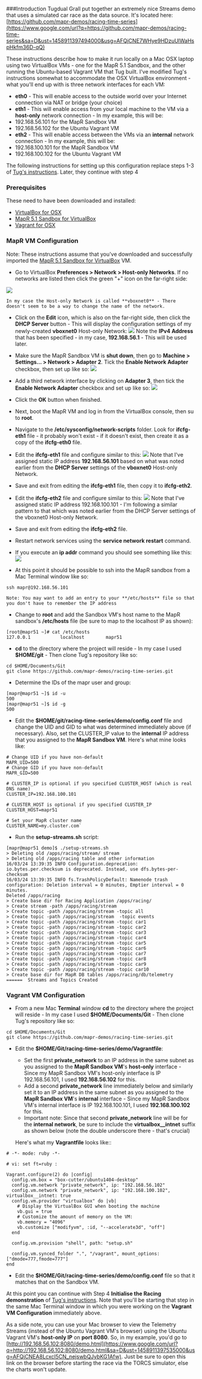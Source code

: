 ###Introduction
Tugdual Grall put together an extremely nice Streams demo that uses a simulated car race as the data source. It's located here: [https://github.com/mapr-demos/racing-time-series](https://www.google.com/url?q=https://github.com/mapr-demos/racing-time-series&sa=D&ust=1458911397494000&usg=AFQjCNE7WHye9HDzuUlWaHspHkfm36D-qQ)

These instructions describe how to make it run locally on a Mac OSX laptop using two VirtualBox VMs - one for the MapR 5.1 Sandbox, and the other running the Ubuntu-based Vagrant VM that Tug built.  I've modified Tug's instructions somewhat to accommodate the OSX VirtualBox environment - what you'll end up with is three network interfaces for each VM:

*   **eth0** - This will enable access to the outside world over your Internet connection via NAT or bridge (your choice)
*   **eth1** - This will enable access from your local machine to the VM via a **host-only** network connection - In my example, this will be:
 *   192.168.56.101 for the MapR Sandbox VM
 *   192.168.56.102 for the Ubuntu Vagrant VM
*   **eth2** - This will enable access between the VMs via an **internal** network connection - In my example, this will be:
 *   192.168.100.101 for the MapR Sandbox VM
 *   192.168.100.102 for the Ubuntu Vagrant VM


The following instructions for setting up this configuration replace steps 1-3 of [Tug's instructions](https://www.google.com/url?q=https://github.com/mapr-demos/racing-time-series&sa=D&ust=1458911397497000&usg=AFQjCNG_ebBPyQ2fbCHYOpeM0iCxZ0VQUA). Later, they continue with step 4

### Prerequisites

These need to have been downloaded and installed:

*   [VirtualBox for OSX](https://www.google.com/url?q=https://www.virtualbox.org/wiki/Downloads&sa=D&ust=1458911397498000&usg=AFQjCNE7jTDj5ffTvxL6ytCXGk9wPmy51g)
*   [MapR 5.1 Sandbox for VirtualBox](https://www.google.com/url?q=http://package.mapr.com/releases/v5.1.0/sandbox/MapR-Sandbox-For-Hadoop-5.1.0.ova&sa=D&ust=1458911397499000&usg=AFQjCNGrESG6sHhVaZhmXXXMkQXdaCxxfw)
*   [Vagrant for OSX](https://www.google.com/url?q=https://www.vagrantup.com/downloads.html&sa=D&ust=1458911397499000&usg=AFQjCNF1vuNEcjHlUV1tvG0Bis1KWxvEbg)

### MapR VM Configuration

Note: These instructions assume that you've downloaded and successfully imported the [MapR 5.1 Sandbox for VirtualBox](https://www.google.com/url?q=http://package.mapr.com/releases/v5.1.0/sandbox/MapR-Sandbox-For-Hadoop-5.1.0.ova&sa=D&ust=1458911397500000&usg=AFQjCNFLi7VMpHmxiUIISf_wonS-7mMQ8Q) VM.

* Go to VirtualBox **Preferences > Network > Host-only Networks**.  If no networks are listed then click the green "+" icon on the far-right side:

 ![](images/VM00.png)

	In my case the Host-only Network is called **vboxnet0** - There doesn't seem to be a way to change the name of the network.  

* Click on the **Edit** icon, which is also on the far-right side, then click the **DHCP Server** button - This will display the configuration settings of my newly-created **vboxnet0** Host-only Network:
![](images/VM01.png)
	Note the **IPv4 Address** that has been specified - in my case, **192.168.56.1** - This will be used later.

* Make sure the MapR Sandbox VM is **shut down**, then go to **Machine > Settings… > Network > Adapter 2**.  Tick the **Enable Network Adapter** checkbox, then set up like so:
![](images/VM02.png)

* Add a third network interface by clicking on **Adapter 3**, then tick the **Enable Network Adapter** checkbox and set up like so:
![](images/VM03.png)

* Click the **OK** button when finished.

* Next, boot the MapR VM and log in from the VirtualBox console, then su to **root**.  

* Navigate to the **/etc/sysconfig/network-scripts** folder.  Look for **ifcfg-eth1** file - it probably won't exist - if it doesn't exist, then create it as a copy of the **ifcfg-eth0** file.
* Edit the **ifcfg-eth1** file and configure similar to this:
![](images/VM04.png)
	Note that I've assigned static IP address **192.168.56.101** based on what was noted earlier from the **DHCP Server** settings of the **vboxnet0** Host-only Network.

* Save and exit from editing the **ifcfg-eth1** file, then copy it to **ifcfg-eth2**.

* Edit the **ifcfg-eth2** file and configure similar to this:
![](images/VM05.png)
	Note that I've assigned static IP address 192.168.100.101 - I'm following a similar pattern to that which was noted earlier from the DHCP Server settings of the vboxnet0 Host-only Network.  
* Save and exit from editing the **ifcfg-eth2** file.

* Restart network services using the **service network restart** command.
* If you execute an **ip addr** command you should see something like this:
![](images/VM06.png)

* At this point it should be possible to ssh into the MapR sandbox from a Mac Terminal window like so:
```
ssh mapr@192.168.56.101
```
	Note: You may want to add an entry to your **/etc/hosts** file so that you don't have to remember the IP address

* Change to **root** and add the Sandbox VM's host name to the MapR sandbox's **/etc/hosts** file (be sure to map to the localhost IP as shown):
```
[root@mapr51 ~]# cat /etc/hosts
127.0.0.1           localhost        mapr51
```
* **cd** to the directory where the project will reside - In my case I used **$HOME/git** - Then clone Tug's repository like so:
```
cd $HOME/Documents/Git
git clone https://github.com/mapr-demos/racing-time-series.git
```
* Determine the IDs of the mapr user and group:
```
[mapr@mapr51 ~]$ id -u
500
[mapr@mapr51 ~]$ id -g
500
```
* Edit the **$HOME/git/racing-time-series/demo/config.conf** file and change the UID and GID to what was determined immediately above (if necessary).  Also, set the CLUSTER_IP value to the **internal** IP address that you assigned to the **MapR Sandbox VM**.  Here's what mine looks like:
```
# Change UID if you have non-default
MAPR_UID=500
# Change GID if you have non-default
MAPR_GID=500

# CLUSTER_IP is optional if you specified CLUSTER_HOST (which is real DNS name)
CLUSTER_IP=192.168.100.101

# CLUSTER_HOST is optional if you specified CLUSTER_IP
CLUSTER_HOST=mapr51

# Set your MapR cluster name
CLUSTER_NAME=my.cluster.com`
```
*   Run the **setup-streams.sh** script:
```
[mapr@mapr51 demo]$ ./setup-streams.sh
> Deleting old /apps/racing/stream/ stream
> Deleting old /apps/racing table and other information
16/03/24 13:39:35 INFO Configuration.deprecation: io.bytes.per.checksum is deprecated. Instead, use dfs.bytes-per-checksum
16/03/24 13:39:35 INFO fs.TrashPolicyDefault: Namenode trash configuration: Deletion interval = 0 minutes, Emptier interval = 0 minutes.
Deleted /apps/racing 
> Create base dir for Racing Application /apps/racing/ 
> Create stream -path /apps/racing/stream
> Create topic -path /apps/racing/stream -topic all
> Create topic -path /apps/racing/stream  -topic events
> Create topic -path /apps/racing/stream -topic car1
> Create topic -path /apps/racing/stream -topic car2
> Create topic -path /apps/racing/stream -topic car3
> Create topic -path /apps/racing/stream -topic car4
> Create topic -path /apps/racing/stream -topic car5
> Create topic -path /apps/racing/stream -topic car6
> Create topic -path /apps/racing/stream -topic car7
> Create topic -path /apps/racing/stream -topic car8
> Create topic -path /apps/racing/stream -topic car9
> Create topic -path /apps/racing/stream -topic car10
> Create base dir for MapR DB tables /apps/racing/db/telemetry
======  Streams and Topics Created
```
### Vagrant VM Configuration

*   From a new Mac **Terminal**  window **cd** to the directory where the project will reside - In my case I used **$HOME/Documents/Git** - Then clone Tug's repository like so:
```
cd $HOME/Documents/Git
git clone https://github.com/mapr-demos/racing-time-series.git
```
*   Edit the **$HOME/Git/racing-time-series/demo/Vagrantfile**:
	* Set the first **private_network** to an IP address in the same subnet as you assigned to the **MapR Sandbox VM**'s **host-only** interface - Since my MapR Sandbox VM's host-only interface is IP 192.168.56.101, I used **192.168.56.102** for this.  
	* Add a second **private_network** line immediately below and similarly set it to an IP address in the same subnet as you assigned to the **MapR Sandbox VM**'s **internal** interface - Since my MapR Sandbox VM's internal interface is IP 192.168.100.101, I used **192.168.100.102** for this.
	* Important note: Since that second **private_network** line will be for the **internal network**, be sure to include the **virtualbox__intnet** suffix as shown below (note the double underscore there - that's crucial)

	Here's what my **Vagrantfile** looks like::
```
# -*- mode: ruby -*-
 
# vi: set ft=ruby :
 
Vagrant.configure(2) do |config|
  config.vm.box = "box-cutter/ubuntu1404-desktop"
  config.vm.network "private_network", ip: "192.168.56.102"
  config.vm.network "private_network", ip: "192.168.100.102", virtualbox__intnet: true
  config.vm.provider "virtualbox" do |vb|
    # Display the VirtualBox GUI when booting the machine
    vb.gui = true
    # Customize the amount of memory on the VM:
    vb.memory = "4096"
    vb.customize ["modifyvm", :id, "--accelerate3d", "off"]
  end
 
  config.vm.provision "shell", path: "setup.sh"
 
  config.vm.synced_folder ".", "/vagrant", mount_options: ["dmode=777,fmode=777"]
end
```
* Edit the **$HOME/Git/racing-time-series/demo/config.conf** file so that it matches that on the Sandbox VM.

At this point you can continue with Step 4 **Initialise the Racing demonstration** of [Tug's instructions](https://www.google.com/url?q=https://github.com/mapr-demos/racing-time-series&sa=D&ust=1458911397534000&usg=AFQjCNH9xNbNTHIwhFLKgTmJJODE7VS-9Q).  Note that you'll be starting that step in the same Mac Terminal window in which you were working on the **Vagrant VM Configuration** immediately above.

As a side note, you can use your Mac browser to view the Telemetry Streams (instead of the Ubuntu Vagrant VM's browser) using the Ubuntu Vagrant VM's **host-only IP** on **port 8080**\.  So, in my example, you'd go to [http://192.168.56.102:8080/demo.html](https://www.google.com/url?q=http://192.168.56.102:8080/demo.html&sa=D&ust=1458911397535000&usg=AFQjCNEA8Lcxcl5CN_nejswbQJybKG1Afw). Just be sure to open this link on the browser before starting the race via the TORCS simulator, else the charts won't update.
